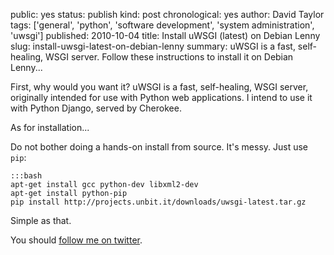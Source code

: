public: yes
status: publish
kind: post
chronological: yes
author: David Taylor
tags: ['general', 'python', 'software development', 'system administration', 'uwsgi']
published: 2010-10-04
title: Install uWSGI (latest) on Debian Lenny
slug: install-uwsgi-latest-on-debian-lenny
summary: uWSGI is a fast, self-healing, WSGI server.  Follow these instructions to install it on Debian Lenny...

First, why would you want it? uWSGI is a fast, self-healing, WSGI server, originally intended for use with Python web applications. I intend to use it with Python Django, served by Cherokee.

As for installation...

Do not bother doing a hands-on install from source. It's messy. Just use `pip`:


    :::bash
    apt-get install gcc python-dev libxml2-dev
    apt-get install python-pip
    pip install http://projects.unbit.it/downloads/uwsgi-latest.tar.gz


Simple as that.

You should [follow me on twitter](http://twitter.com/davidltaylor).

